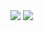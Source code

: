 <img src = 'https://img.icons8.com/?size=100&id=L8vpm0EbdITY&format=png&color=000000'/>
<img src = 'https://img.icons8.com/?size=100&id=t4YbEbA834uH&format=png&color=000000' />
